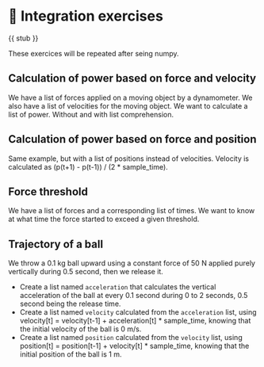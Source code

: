 # 🚧 Integration exercises

{{ stub }}

These exercices will be repeated after seing numpy.

## Calculation of power based on force and velocity
We have a list of forces applied on a moving object by a dynamometer.
We also have a list of velocities for the moving object.
We want to calculate a list of power.
Without and with list comprehension.

## Calculation of power based on force and position
Same example, but with a list of positions instead of velocities. Velocity is calculated as (p(t+1) - p(t-1)) / (2 * sample_time).

## Force threshold
We have a list of forces and a corresponding list of times. We want to know at what time the force started to exceed a given threshold.

## Trajectory of a ball
We throw a 0.1 kg ball upward using a constant force of 50 N applied purely vertically during 0.5 second, then we release it.
- Create a list named `acceleration` that calculates the vertical acceleration of the ball at every 0.1 second during 0 to 2 seconds, 0.5 second being the release time.
- Create a list named `velocity` calculated from the `acceleration` list, using velocity[t] = velocity[t-1] + acceleration[t] * sample_time, knowing that the initial velocity of the ball is 0 m/s.
- Create a list named `position` calculated from the `velocity` list, using position[t] = position[t-1] + velocity[t] * sample_time, knowing that the initial position of the ball is 1 m.